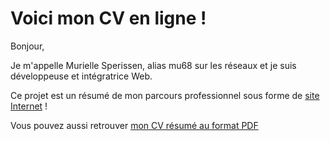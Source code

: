 # Voici mon CV en ligne !

Bonjour,

Je m'appelle Murielle Sperissen, alias mu68 sur les réseaux et je suis développeuse et intégratrice Web.

Ce projet est un résumé de mon parcours professionnel sous forme de [site Internet](https://mu68.github.io/cv-portfolio) !

Vous pouvez aussi retrouver [mon CV résumé au format PDF](https://mu68.github.io/cv-portfolio/fichiers/cv-developpeur-integrateur-web-murielle-sperissen.pdf)